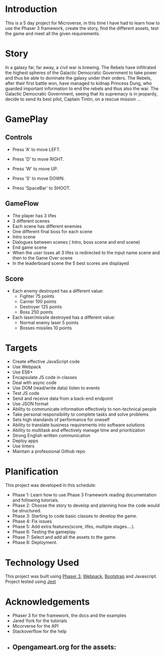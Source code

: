 # Introduction

This is a 5 day project for Microverse, in this time I have had to learn how to use the Phaser 3 framework, create the story, find the different assets, test the game and meet all the given requirements.

# Story

In a galaxy far, far away, a civil war is brewing. The Rebels have infiltrated the highest spheres of the Galactic Democratic Government to take power and thus be able to dominate the galaxy under their orders.
The Rebels, after their first battle won, have managed to kidnap Princess Dung, who guarded important information to end the rebels and thus also the war.
The Galactic Democratic Government, seeing that its supremacy is in jeopardy, decide to send its best pilot, Captain Tintin, on a rescue mission ...

# GamePlay

## Controls 

- Press 'A' to move LEFT.

- Press 'D' to move RIGHT.

- Press 'W' to move UP.

- Press 'S' to move DOWN.

- Press 'SpaceBar' to SHOOT.

## GameFlow

- The player has 3 lifes
- 3 different scenes
- Each scene has different enemies
- One different final boss for each scene
- Intro scene
- Dialogues between scenes ( Intro, boss scene and end scene)
- End game scene
- When the user loses all 3 lifes is redirected to the input name scene and then to the Game Over scene
- In the leaderboard scene the 5 best scores are displayed

## Score

- Each enemy destroyed has a different value:
  - Fighter 75 points
  - Carrier 100 points
  - Destroyer 125 points
  - Boss 250 points
- Each laser/missile destroyed has a different value:
  - Normal enemy laser 5 points
  - Bosses missiles 10 points

# Targets

- Create effective JavaScript code
- Use Webpack
- Use ES6+
- Encapsulate JS code in classes
- Deal with async code
- Use DOM (read/write data) listen to events
- Test JS code
- Send and receive data from a back-end endpoint
- Use JSON format
- Ability to communicate information effectively to non-technical people
- Take personal responsibility to complete tasks and solve problems
- Sets high standards of performance for oneself
- Ability to translate business requirements into software solutions
- Ability to multitask and effectively manage time and prioritization
- Strong English written communication
- Deploy apps
- Use linters
- Maintain a professional Github repo

# Planification

This project was developed in this schedule:

- Phase 1: Learn how to use Phase 3 Framework reading documentation and following tutorials.
- Phase 2: Choose the story to develop and planning how the code would be structured.
- Phase 3: Starting to code basic classes to develop the game.
- Phase 4: Fix issues
- Phase 5: Add extra features(score, lifes, multiple stages....).
- Phase 6: Testing the gameplay.
- Phase 7: Select and add all the assets to the game.
- Phase 8: Deployment.

# Technology Used

This project was built using [Phaser 3](https://phaser.io/phaser3), [Webpack](https://webpack.js.org/), [Bootstrap](https://getbootstrap.com/) and Javascript.
Project tested using [Jest](https://jestjs.io/en/)

# Acknowledgements

- Phaser 3 for the framework, the docs and the examples
- Jared York for the tutorials
- Micorverse for the API
- Stackoverflow for the help
- Opengameart.org for the assets:
  - 